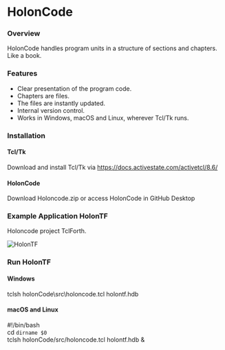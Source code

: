 # HolonCode

### Overview
HolonCode handles program units in a structure of sections and chapters. 
Like a book. 


### Features
* Clear presentation of the program code.
* Chapters are files. 
* The files are instantly updated.
* Internal version control.
* Works in Windows, macOS and Linux, wherever Tcl/Tk runs.

### Installation

#### Tcl/Tk
Download and install Tcl/Tk via https://docs.activestate.com/activetcl/8.6/

#### HolonCode
Download Holoncode.zip 
or access HolonCode in GitHub Desktop


### Example Application HolonTF
Holoncode project TclForth.

![HolonTF](https://www.holonforth.com/images/holontf2.png)


### Run HolonTF

#### Windows
tclsh holonCode\src\holoncode.tcl holontf.hdb

#### macOS and Linux
#!/bin/bash<br>cd `dirname $0` <br>tclsh holonCode/src/holoncode.tcl holontf.hdb &




